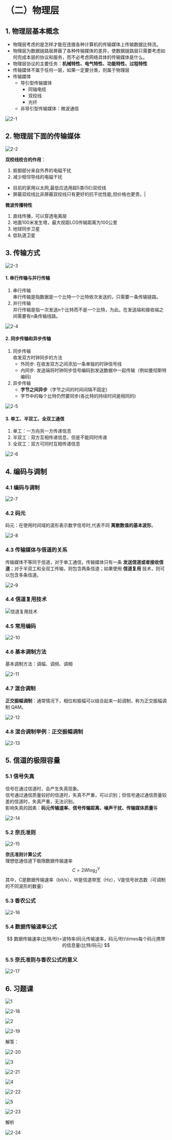 # （二）物理层

## 1. 物理层基本概念

- 物理层考虑的是怎样才能在连接各种计算机的传输媒体上传输数据比特流。
- 物理层为数据链路层屏蔽了各种传输媒体的差异，使数据链路层只需要考虑如何完成本层的协议和服务，而不必考虑网络具体的传输媒体是什么。
- 物理层协议的主要任务：**机械特性、电气特性、功能特性、过程特性**
- 传输媒体不属于任何一层，如果一定要分类，则属于物理层
- 传输媒体
  - 导引型传输媒体
    - 同轴电缆
    - 双绞线
    - 光纤
  - 非导引型传输媒体：微波通信

![2-1](https://cdn.jsdelivr.net/gh/Hacker-C/Picture-Bed@main/docs/2-1.6szqcx8du700.png)

## 2. 物理层下面的传输媒体

![2-2](https://cdn.jsdelivr.net/gh/Hacker-C/Picture-Bed@main/docs/2-2.42613wqcz0q0.png)


**双绞线绞合的作用**：
1. 抵御部分来自外界的电磁干扰
2. 减少相邻导线的电磁干扰   
  - 目前的家用以太网,最低应选用超5类(5E)双绞线  
  - 屏蔽双绞线比非屏蔽双绞线只有更好的抗干扰性能,但价格也更贵。|


**微波传播特性**

1. 直线传播，可以穿透电离层
2. 地面100米发生塔，最大视距LOS传输距离为100公里
3. 地球同步卫星
4. 低轨道卫星

## 3. 传输方式

![2-3](https://cdn.jsdelivr.net/gh/Hacker-C/Picture-Bed@main/docs/2-3.13dwbapop3hc.png)

#### 1. 串行传输与并行传输

1. 串行传输  
    串行传输是指数据是一个比特一个比特依次发送的，只需要一条传输链路。
2. 并行传输  
    并行传输是指一次发送n个比特而不是一个比特，为此。在发送端和接收端之间需要有n条传输线路。

![2-4](https://cdn.jsdelivr.net/gh/Hacker-C/Picture-Bed@main/C-Network/2-4.3x2zi4moxp00.png)

#### 2. 同步传输和异步传输

1. 同步传输  
    收发双方时钟同步的方法  
    - 外同步: 在收发双方之间添加一条单独的时钟信号线
    - 内同步: 发送端将时钟同步信号编码到发送数据中一起传输（例如曼彻斯特编码)
2. 异步传输  
    - **字节之间异步**（字节之间的时间间隔不固定)  
    - 字节中的每个比特仍然要同步(各比特的持续时间是相同的)

![2-5](https://cdn.jsdelivr.net/gh/Hacker-C/Picture-Bed@main/C-Network/2-5.73qli229xks0.png)

#### 3. 单工、半双工、全双工通信

1. 单工：一方向另一方传递信息
2. 半双工：双方互相传递信息，但是不能同时传递
3. 全双工：双方可同时互相传递信息

![2-6](https://cdn.jsdelivr.net/gh/Hacker-C/Picture-Bed@main/C-Network/2-6.6kq2puyj6uw0.png)

## 4. 编码与调制


### 4.1 编码与调制

![2-7](https://cdn.jsdelivr.net/gh/Hacker-C/Picture-Bed@main/C-Network/2-7.46knmkk9zk40.png)

### 4.2 码元

码元：在使用时间域的波形表示数字信号时,代表不同 **离散数值的基本波形**。

![2-8](https://cdn.jsdelivr.net/gh/Hacker-C/Picture-Bed@main/C-Network/2-8.46qrecmq5um0.png)

### 4.3 传输媒体与信道的关系

传输媒体不等同于信道，对于单工通信，传输媒体只有一条 **发送信道或者接收信道**；对于半双工和全双工传输，则包含两条信道；如果使用 **信道复用** 技术，则可以包含多条信道。

![2-9](https://cdn.jsdelivr.net/gh/Hacker-C/Picture-Bed@main/C-Network/2-9.2gxv9ho4lr60.png)

### 4.4 信道复用技术

![信道复用技术](https://cdn.jsdelivr.net/gh/Hacker-C/Picture-Bed@main/C-Network/信道复用技术.1ifqtkrn9bmo.png)

### 4.5 常用编码

![2-10](https://cdn.jsdelivr.net/gh/Hacker-C/Picture-Bed@main/C-Network/2-10.1opitsaiihvk.png)

### 4.6 基本调制方法

基本调制方法：调幅、调频、调相

![2-11](https://cdn.jsdelivr.net/gh/Hacker-C/Picture-Bed@main/C-Network/2-11.2xghqcoe0tg0.png)

### 4.7 混合调制

**正交振幅调制**：通常情况下，相位和振幅可以结合起来一起调制，称为正交振幅调制 QAM。

![2-12](https://cdn.jsdelivr.net/gh/Hacker-C/Picture-Bed@main/C-Network/2-12.1bxefanjzb40.png)

### 4.8 混合调制举例：正交振幅调制

![2-13](https://cdn.jsdelivr.net/gh/Hacker-C/Picture-Bed@main/C-Network/2-13.193zdnz65lhc.png)

## 5. 信道的极限容量

### 5.1 信号失真

信号在通过信道时，会产生失真现象。  
信号通过通信质量较好的信道时，失真不严重，可以识别；但信号通过通信质量较差的信道时，失真严重，无法识别。  
影响失真的因素：**码元传输速率、信号传输距离、噪声干扰、传输媒体质量**等

![2-14](https://cdn.jsdelivr.net/gh/Hacker-C/Picture-Bed@main/C-Network/2-14.glealc1ccu0.png)

### 5.2 奈氏准则

![2-15](https://cdn.jsdelivr.net/gh/Hacker-C/Picture-Bed@main/C-Network/2-15.7fl55rgwsio0.png)

**奈氏准则计算公式**  
理想低通信道下极限数据传输速率  
$$
C=2W\log_2^{V}
$$ 
其中，C是数据传输速率（bit/s），W是信道带宽（Hz），V是信号状态数（可调制的不同波形的数量）

### 5.3 香农公式

![2-16](https://cdn.jsdelivr.net/gh/Hacker-C/Picture-Bed@main/C-Network/2-16.2mp8es8zbbm0.png)

### 5.4 数据传输速率公式

$$
数据传输速率(比特/秒)=波特率(码元传输速率，码元/秒)\times每个码元携带的信息量(比特/码元)
$$

### 5.5 奈氏准则与香农公式的意义

![2-17](https://cdn.jsdelivr.net/gh/Hacker-C/Picture-Bed@main/C-Network/2-17.bnv6xoj47rk.png)

## 6. 习题课

![1](https://cdn.jsdelivr.net/gh/Hacker-C/Picture-Bed@main/C-Network/自定义模板.5iy39j8648s0.jpg)

![2-18](https://cdn.jsdelivr.net/gh/Hacker-C/Picture-Bed@main/C-Network/2-18.23o7wjmoqfuo.png)

![2](https://cdn.jsdelivr.net/gh/Hacker-C/Picture-Bed@main/C-Network/2.6uk1xh9vyw80.jpg)

![2-19](https://cdn.jsdelivr.net/gh/Hacker-C/Picture-Bed@main/C-Network/2-19.22ovcsebvstc.png)

解答：

![2-20](https://cdn.jsdelivr.net/gh/Hacker-C/Picture-Bed@main/C-Network/2-20.7g32ao3faxo0.png)

![3](https://cdn.jsdelivr.net/gh/Hacker-C/Picture-Bed@main/C-Network/3.3d289p6bium0.jpg)

![2-21](https://cdn.jsdelivr.net/gh/Hacker-C/Picture-Bed@main/C-Network/2-21.4ujebp6qam80.png)

![4](https://cdn.jsdelivr.net/gh/Hacker-C/Picture-Bed@main/C-Network/4.6i7hl9m6gc00.jpg)

![2-22](https://cdn.jsdelivr.net/gh/Hacker-C/Picture-Bed@main/C-Network/2-22.492jxwyy2qw0.png)

![5](https://cdn.jsdelivr.net/gh/Hacker-C/Picture-Bed@main/C-Network/5.41xgpwl75go0.jpg)

![2-23](https://cdn.jsdelivr.net/gh/Hacker-C/Picture-Bed@main/C-Network/2-23.1ljzs7r43t6o.png)

解析

![2-24](https://cdn.jsdelivr.net/gh/Hacker-C/Picture-Bed@main/C-Network/2-24.4hcsumwefa40.png)


